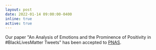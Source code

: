 ```yaml
---
layout: post
date: 2022-01-14 09:00:00-0400
inline: true
active: true
---
```

Our paper "An Analysis of Emotions and the Prominence of Positivity in #BlackLivesMatter Tweets" has been accepted to [PNAS](https://pnas.org). 